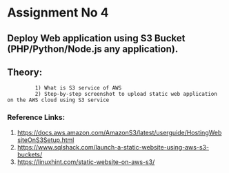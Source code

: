 # Assignment No 4
## Deploy Web application using S3 Bucket (PHP/Python/Node.js any application).

## Theory:
             1) What is S3 service of AWS
             2) Step-by-step screenshot to upload static web application on the AWS cloud using S3 service

### Reference Links:
 1) https://docs.aws.amazon.com/AmazonS3/latest/userguide/HostingWebsiteOnS3Setup.html
 2) https://www.sqlshack.com/launch-a-static-website-using-aws-s3-buckets/
 3) https://linuxhint.com/static-website-on-aws-s3/
